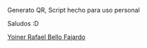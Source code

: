 Generato QR, Script hecho para uso personal

Saludos :D

[Yoiner Rafael Bello Fajardo](https://www.linkedin.com/in/yoinerbello/)

